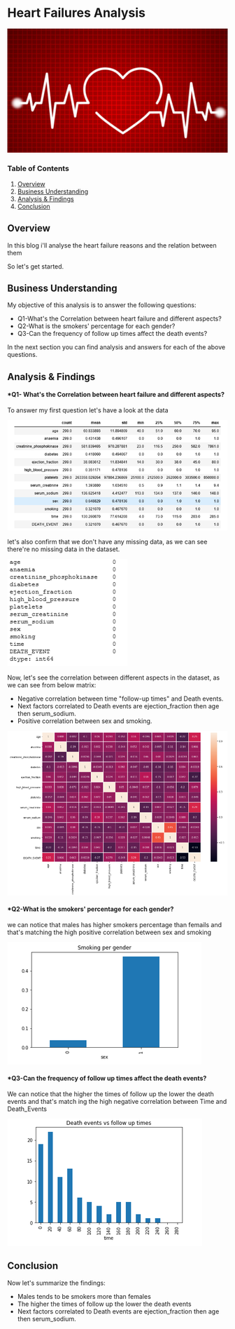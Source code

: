 # Heart Failures Analysis

![intro_image](https://github.com/sfarouk3/P1_Heart-Failure-analysis/blob/main/Uda_P1_pic/heart%20(2).png)


### Table of Contents

1. [Overview](#Overview)
2. [Business Understanding](#BusinessUnderstanding)
3. [Analysis & Findings](#Findings)
5. [Conclusion](#Conclusion)

## Overview <a name="Overview"></a>

In this blog i'll analyse the heart failure reasons and the relation between them

So let's get started.

## Business Understanding <a name="BusinessUnderstanding"></a>

My objective of this analysis is to answer the following questions:

- Q1-What's the Correlation between heart failure and different aspects?
- Q2-What is the smokers' percentage for each gender?
- Q3-Can the frequency of follow up times affect the death events?


In the next section you can find analysis and answers for each of the above questions.


## Analysis & Findings <a name="Findings"></a>

#### *Q1- What's the Correlation between heart failure and different aspects?

To answer my first question let's have a look at the data

![figure_1](https://github.com/sfarouk3/P1_Heart-Failure-analysis/blob/main/Uda_P1_pic/describe.png)

let's also confirm that we don't have any missing data, as we can see there're no missing data in the dataset.

![figure_2](https://github.com/sfarouk3/P1_Heart-Failure-analysis/blob/main/Uda_P1_pic/null.png)

Now, let's see the correlation between different aspects in the dataset, as we can see from  below matrix:
- Negative correlation between time "follow-up times" and Death events.
- Next factors correlated to Death events are ejection_fraction then age then serum_sodium.
- Positive correlation between sex and smoking.

![figure_3](https://github.com/sfarouk3/P1_Heart-Failure-analysis/blob/main/Uda_P1_pic/corr.png)


#### *Q2-What is the smokers' percentage for each gender?

we can notice that males has higher smokers percentage than femails and that's matching the high positive correlation between sex and smoking

![figure_4](https://github.com/sfarouk3/P1_Heart-Failure-analysis/blob/main/Uda_P1_pic/smoking%20per%20Gender.png)

#### *Q3-Can the frequency of follow up times affect the death events?

We can notice that the higher the times of follow up the lower the death events and  that's match ing the high negative correlation between Time and Death_Events

![figure_5](https://github.com/sfarouk3/P1_Heart-Failure-analysis/blob/main/Uda_P1_pic/Death%20Events_times.png)

## Conclusion <a name="Conclusion"></a>

Now let's summarize the findings:

- Males tends to be smokers more than females
- The higher the times of follow up the lower the death events
- Next factors correlated to Death events are ejection_fraction then age then serum_sodium.
